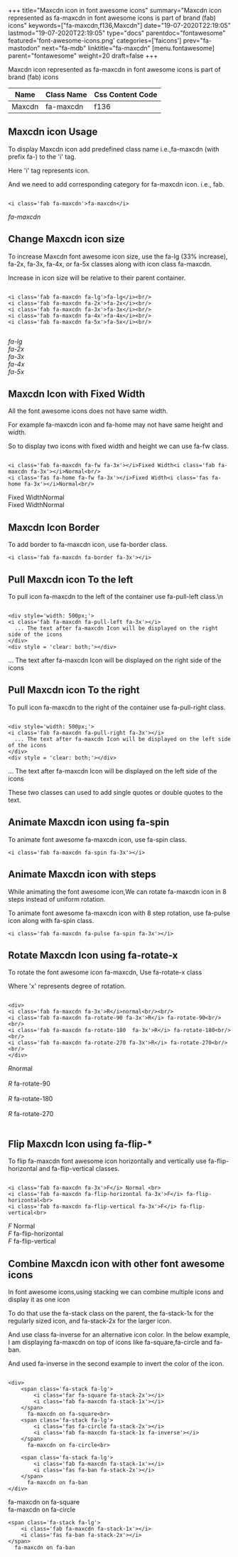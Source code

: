 +++
title="Maxcdn icon in font awesome icons"
summary="Maxcdn icon represented as fa-maxcdn in font awesome icons is part of brand (fab) icons"
keywords=["fa-maxcdn,f136,Maxcdn"]
date="19-07-2020T22:19:05"
lastmod="19-07-2020T22:19:05"
type="docs"
parentdoc="fontawesome"
featured='font-awesome-icons.png'
categories=['faicons']
prev="fa-mastodon"
next="fa-mdb"
linktitle="fa-maxcdn"
[menu.fontawesome]
parent="fontawesome"
weight=20
draft=false
+++


Maxcdn icon represented as fa-maxcdn in font awesome icons is part of brand (fab) icons

<div class='table-responsive'><table class='table'><thead><tr><th>Name</th><th>Class Name</th><th>Css Content Code</th></tr></thead><tbody><tr><td>Maxcdn</td><td>fa-maxcdn</td><td>f136</td></tr></tbody></table></div>



## Maxcdn icon Usage

To display Maxcdn icon add predefined class name i.e.,fa-maxcdn (with prefix fa-) to the 'i' tag.

Here 'i' tag represents icon.

And we need to add corresponding category for fa-maxcdn icon. i.e., fab.


```

<i class='fab fa-maxcdn'>fa-maxcdn</i>
```

<i class='fab fa-maxcdn'>fa-maxcdn</i>




## Change Maxcdn icon size
To increase Maxcdn font awesome icon size, use the fa-lg (33% increase), fa-2x, fa-3x, fa-4x, or fa-5x classes along with icon class fa-maxcdn.

Increase in icon size will be relative to their parent container. 

```

<i class='fab fa-maxcdn fa-lg'>fa-lg</i><br/>
<i class='fab fa-maxcdn fa-2x'>fa-2x</i><br/>
<i class='fab fa-maxcdn fa-3x'>fa-3x</i><br/>
<i class='fab fa-maxcdn fa-4x'>fa-4x</i><br/>
<i class='fab fa-maxcdn fa-5x'>fa-5x</i><br/>
            
```

<i class='fab fa-maxcdn fa-lg'>fa-lg</i><br/>
<i class='fab fa-maxcdn fa-2x'>fa-2x</i><br/>
<i class='fab fa-maxcdn fa-3x'>fa-3x</i><br/>
<i class='fab fa-maxcdn fa-4x'>fa-4x</i><br/>
<i class='fab fa-maxcdn fa-5x'>fa-5x</i><br/>
            



## Maxcdn Icon with Fixed Width 

All the font awesome icons does not have same width.

For example fa-maxcdn icon and fa-home may not have same height and width.

So to display two icons with fixed width and height we can use fa-fw class.


```

<i class='fab fa-maxcdn fa-fw fa-3x'></i>Fixed Width<i class='fab fa-maxcdn fa-3x'></i>Normal<br/>
<i class='fas fa-home fa-fw fa-3x'></i>Fixed Width<i class='fas fa-home fa-3x'></i>Normal<br/>
```

<i class='fab fa-maxcdn fa-fw fa-3x'></i>Fixed Width<i class='fab fa-maxcdn fa-3x'></i>Normal<br/>
<i class='fas fa-home fa-fw fa-3x'></i>Fixed Width<i class='fas fa-home fa-3x'></i>Normal<br/>



## Maxcdn Icon Border 

To add border to fa-maxcdn icon, use fa-border class.


```
<i class='fab fa-maxcdn fa-border fa-3x'></i>

```
<i class='fab fa-maxcdn fa-border fa-3x'></i>





## Pull Maxcdn icon To the left

To pull icon fa-maxcdn to the left of the container use fa-pull-left class.\n

```

<div style='width: 500px;'>
<i class='fab fa-maxcdn fa-pull-left fa-3x'></i>
  ... The text after fa-maxcdn Icon will be displayed on the right side of the icons
</div>
<div style = 'clear: both;'></div>
```

<div style='width: 500px;'>
<i class='fab fa-maxcdn fa-pull-left fa-3x'></i>
  ... The text after fa-maxcdn Icon will be displayed on the right side of the icons
</div>
<div style = 'clear: both;'></div>




## Pull Maxcdn icon To the right
To pull icon fa-maxcdn to the right of the container use fa-pull-right class.

```

<div style='width: 500px;'>
<i class='fab fa-maxcdn fa-pull-right fa-3x'></i>
  ... The text after fa-maxcdn Icon will be displayed on the left side of the icons
</div>
<div style = 'clear: both;'></div>
```

<div style='width: 500px;'>
<i class='fab fa-maxcdn fa-pull-right fa-3x'></i>
  ... The text after fa-maxcdn Icon will be displayed on the left side of the icons
</div>
<div style = 'clear: both;'></div>

These two classes can used to add single quotes or double quotes to the text.


## Animate Maxcdn icon using fa-spin
To animate font awesome fa-maxcdn icon, use fa-spin class.

```
<i class='fab fa-maxcdn fa-spin fa-3x'></i>
```
<i class='fab fa-maxcdn fa-spin fa-3x'></i>




## Animate Maxcdn icon with steps
While animating the font awesome icon,We can rotate fa-maxcdn icon in 8 steps instead of uniform rotation.

To animate font awesome fa-maxcdn icon with 8 step rotation, use fa-pulse icon along with fa-spin class.


```
<i class='fab fa-maxcdn fa-pulse fa-spin fa-3x'></i>

```
<i class='fab fa-maxcdn fa-pulse fa-spin fa-3x'></i>





## Rotate Maxcdn Icon using fa-rotate-x
To rotate the font awesome icon fa-maxcdn, Use fa-rotate-x class

Where 'x' represents degree of rotation.


```

<div>
<i class='fab fa-maxcdn fa-3x'>R</i>normal<br/><br/>
<i class='fab fa-maxcdn fa-rotate-90 fa-3x'>R</i> fa-rotate-90<br/><br/> 
<i class='fab fa-maxcdn fa-rotate-180  fa-3x'>R</i> fa-rotate-180<br/><br/> 
<i class='fab fa-maxcdn fa-rotate-270 fa-3x'>R</i> fa-rotate-270<br/><br/>
</div>
```

<div>
<i class='fab fa-maxcdn fa-3x'>R</i>normal<br/><br/>
<i class='fab fa-maxcdn fa-rotate-90 fa-3x'>R</i> fa-rotate-90<br/><br/> 
<i class='fab fa-maxcdn fa-rotate-180  fa-3x'>R</i> fa-rotate-180<br/><br/> 
<i class='fab fa-maxcdn fa-rotate-270 fa-3x'>R</i> fa-rotate-270<br/><br/>
</div>




## Flip Maxcdn Icon using fa-flip-*
To flip fa-maxcdn font awesome icon horizontally and vertically use fa-flip-horizontal and fa-flip-vertical classes. 

```

<i class='fab fa-maxcdn fa-3x'>F</i> Normal <br>
<i class='fab fa-maxcdn fa-flip-horizontal fa-3x'>F</i> fa-flip-horizontal<br>
<i class='fab fa-maxcdn fa-flip-vertical fa-3x'>F</i> fa-flip-vertical<br>
```

<i class='fab fa-maxcdn fa-3x'>F</i> Normal <br>
<i class='fab fa-maxcdn fa-flip-horizontal fa-3x'>F</i> fa-flip-horizontal<br>
<i class='fab fa-maxcdn fa-flip-vertical fa-3x'>F</i> fa-flip-vertical<br>




## Combine Maxcdn icon with other font awesome icons
In font awesome icons,using stacking we can combine multiple icons and display it as one icon 

To do that use the fa-stack class on the parent, the fa-stack-1x for the regularly sized icon, and fa-stack-2x for the larger icon.

And use class fa-inverse for an alternative icon color. 
In the below example, I am displaying fa-maxcdn on top of icons like fa-square,fa-circle and fa-ban.

And used fa-inverse in the second example to invert the color of the icon.

```

<div>
    <span class='fa-stack fa-lg'>
        <i class='far fa-square fa-stack-2x'></i>
        <i class='fab fa-maxcdn fa-stack-1x'></i>
    </span>
      fa-maxcdn on fa-square<br>
    <span class='fa-stack fa-lg'>
        <i class='fas fa-circle fa-stack-2x'></i>
        <i class='fab fa-maxcdn fa-stack-1x fa-inverse'></i>
    </span>
      fa-maxcdn on fa-circle<br>

    <span class='fa-stack fa-lg'>
        <i class='fab fa-maxcdn fa-stack-1x'></i>
        <i class='fas fa-ban fa-stack-2x'></i>
    </span>
      fa-maxcdn on fa-ban
</div>
```

<div>
    <span class='fa-stack fa-lg'>
        <i class='far fa-square fa-stack-2x'></i>
        <i class='fab fa-maxcdn fa-stack-1x'></i>
    </span>
      fa-maxcdn on fa-square<br>
    <span class='fa-stack fa-lg'>
        <i class='fas fa-circle fa-stack-2x'></i>
        <i class='fab fa-maxcdn fa-stack-1x fa-inverse'></i>
    </span>
      fa-maxcdn on fa-circle<br>

    <span class='fa-stack fa-lg'>
        <i class='fab fa-maxcdn fa-stack-1x'></i>
        <i class='fas fa-ban fa-stack-2x'></i>
    </span>
      fa-maxcdn on fa-ban
</div>






